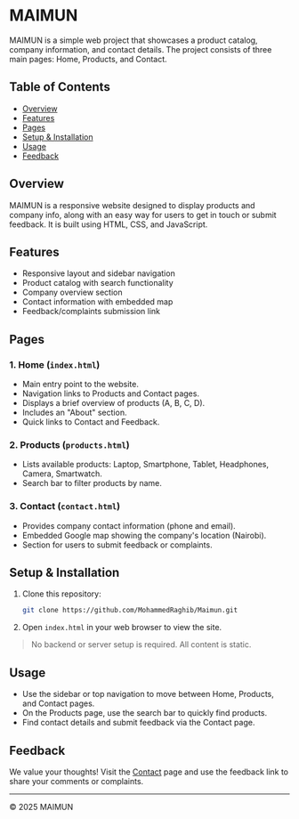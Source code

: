 # MAIMUN

MAIMUN is a simple web project that showcases a product catalog, company information, and contact details. The project consists of three main pages: Home, Products, and Contact.

## Table of Contents

- [Overview](#overview)
- [Features](#features)
- [Pages](#pages)
- [Setup & Installation](#setup--installation)
- [Usage](#usage)
- [Feedback](#feedback)

## Overview

MAIMUN is a responsive website designed to display products and company info, along with an easy way for users to get in touch or submit feedback. It is built using HTML, CSS, and JavaScript.

## Features

- Responsive layout and sidebar navigation
- Product catalog with search functionality
- Company overview section
- Contact information with embedded map
- Feedback/complaints submission link

## Pages

### 1. Home (`index.html`)

- Main entry point to the website.
- Navigation links to Products and Contact pages.
- Displays a brief overview of products (A, B, C, D).
- Includes an "About" section.
- Quick links to Contact and Feedback.

### 2. Products (`products.html`)

- Lists available products: Laptop, Smartphone, Tablet, Headphones, Camera, Smartwatch.
- Search bar to filter products by name.

### 3. Contact (`contact.html`)

- Provides company contact information (phone and email).
- Embedded Google map showing the company's location (Nairobi).
- Section for users to submit feedback or complaints.

## Setup & Installation

1. Clone this repository:
   ```bash
   git clone https://github.com/MohammedRaghib/Maimun.git
   ```
2. Open `index.html` in your web browser to view the site.

> No backend or server setup is required. All content is static.

## Usage

- Use the sidebar or top navigation to move between Home, Products, and Contact pages.
- On the Products page, use the search bar to quickly find products.
- Find contact details and submit feedback via the Contact page.

## Feedback

We value your thoughts! Visit the [Contact](contact.html) page and use the feedback link to share your comments or complaints.

---

&copy; 2025 MAIMUN
